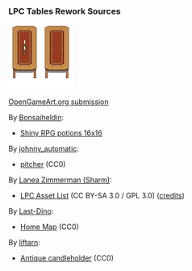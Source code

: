 ### LPC Tables Rework Sources

![Preview](preview.png)

[OpenGameArt.org submission](https://opengameart.org/node/81367)

By [Bonsaiheldin](https://opengameart.org/users/Bonsaiheldin):
- [Shiny RPG potions 16x16](https://opengameart.org/node/64649)

By [johnny_automatic](https://openclipart.org/user-detail/johnny_automatic):
- [pitcher](https://openclipart.org/detail/7051) (CC0)

By [Lanea Zimmerman (Sharm)](https://opengameart.org/user/1727):
- [LPC Asset List](http://lpc.opengameart.org/static/lpc-style-guide/assets.html#building-indoors) (CC BY-SA 3.0 / GPL 3.0) ([credits](http://lpc.opengameart.org/static/lpc-style-guide/authors.html#lanea-zimmerman-aka-sharm))

By [Last-Dino](https://openclipart.org/user-detail/Last-Dino):
- [Home Map](https://openclipart.org/detail/271903) (CC0)

By [liftarn](https://openclipart.org/user-detail/liftarn):
- [Antique candleholder](https://openclipart.org/detail/2658) (CC0)
